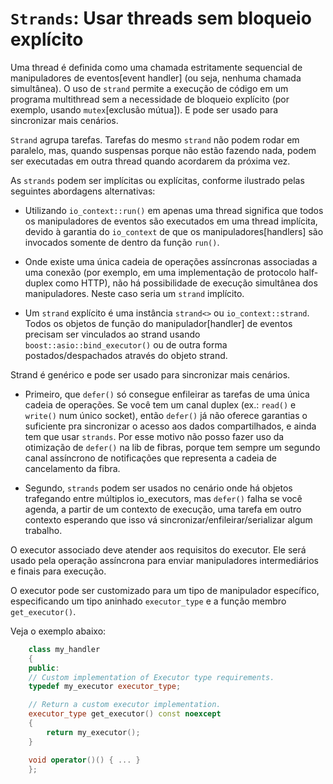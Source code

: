 # ``Strands``: Usar threads sem bloqueio explícito

Uma thread é definida como uma chamada estritamente sequencial de manipuladores de eventos[event handler] (ou seja, nenhuma chamada simultânea). O uso de `strand` permite a execução de código em um programa multithread sem a necessidade de bloqueio explícito (por exemplo, usando `mutex`[exclusão mútua]). E pode ser usado para sincronizar mais cenários.


`Strand` agrupa tarefas. Tarefas do mesmo `strand` não podem rodar em paralelo, mas, quando suspensas porque não estão fazendo nada, podem ser executadas em outra thread quando acordarem da próxima vez.

As ``strands`` podem ser implícitas ou explícitas, conforme ilustrado pelas seguintes abordagens alternativas:

* Utilizando `io_context::run()` em apenas uma thread significa que todos os manipuladores de eventos são executados em uma thread implícita, devido à garantia do `io_context` de que os manipuladores[handlers] são invocados somente de dentro da função `run()`.

* Onde existe uma única cadeia de operações assíncronas associadas a uma conexão (por exemplo, em uma implementação de protocolo half-duplex como HTTP), não há possibilidade de execução simultânea dos manipuladores. Neste caso seria um `strand` implícito.

* Um `strand` explícito é uma instância `strand<>` ou `io_context::strand`. Todos os objetos de função do manipulador[handler] de eventos precisam ser vinculados ao strand usando `boost::asio::bind_executor()` ou de outra forma postados/despachados através do objeto strand.

Strand é genérico e pode ser usado para sincronizar mais cenários.

* Primeiro, que `defer()` só consegue enfileirar as tarefas de uma única cadeia de operações. Se você tem um canal duplex (ex.: `read()` e `write()` num único socket), então `defer()` já não oferece garantias o suficiente pra sincronizar o acesso aos dados compartilhados, e ainda tem que usar `strands`. Por esse motivo não posso fazer uso da otimização de `defer()` na lib de fibras, porque tem sempre um segundo canal assíncrono de notificações que representa a cadeia de cancelamento da fibra.

* Segundo, `strands` podem ser usados no cenário onde há objetos trafegando entre múltiplos io_executors, mas `defer()` falha se você agenda, a partir de um contexto de execução, uma tarefa em outro contexto esperando que isso vá sincronizar/enfileirar/serializar algum trabalho.

O executor associado deve atender aos requisitos do executor. Ele será usado pela operação assíncrona para enviar manipuladores intermediários e finais para execução.

O executor pode ser customizado para um tipo de manipulador específico, especificando um tipo aninhado `executor_type` e a função membro `get_executor()`.

Veja o exemplo abaixo:

```cpp
    class my_handler
    {
    public:
    // Custom implementation of Executor type requirements.
    typedef my_executor executor_type;

    // Return a custom executor implementation.
    executor_type get_executor() const noexcept
    {
        return my_executor();
    }

    void operator()() { ... }
    };
```